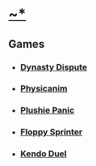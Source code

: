 # [~\*](About)
## Games
- ### [Dynasty Dispute](Dynasty_Dispute/client/index.html)
- ### [Physicanim](Projects/Physicanim)
- ### [Plushie Panic](Projects/Plushie_Panic)
- ### [Floppy Sprinter](Projects/Floppy_Sprinter)
- ### [Kendo Duel](https://apkcombo.com/kendo-duel/com.Graphluid.KendoDuel/)

